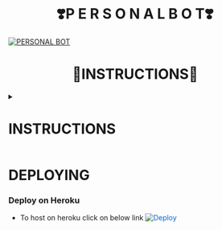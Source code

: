 <h1 align="center"> ❣️P E R S O N A L B O T❣️ </h1>

[![PERSONAL BOT](https://telegra.ph/file/3b787d6a45c519e32fc2e.jpg)](https://t.me/Furious_X_Y)

<h1 align="center">🧾INSTRUCTIONS🧾</h1>

<details>

<summary> <h1>INSTRUCTIONS</h1> </summary>

  - Read carefully
        
        - Fork at your own risk.
        
        - Owner will not be responsible for any kinds for ban due to bot.

        - You can host this project on heroku,  Zeet, Uffizi.

        - Please ask to owner before using codes.
      </details>
        
   

# DEPLOYING

### Deploy on Heroku
  - To host on heroku click on below link
<a href="https://dashboard.heroku.com/new?button-url=https%3A%2F%2Fgithub.com%2Ffurious-xy%2Fpersonal-userbot&template=https%3A%2F%2Fgithub.com%2Ffurious-xy%2Fpersonal-userbot" rel="nofollow" style="background-color: initial; box-sizing: border-box; color: #0366d6; text-decoration-line: none;"><img alt="Deploy" data-canonical-src="https://www.herokucdn.com/deploy/button.svg" src="https://camo.githubusercontent.com/83b0e95b38892b49184e07ad572c94c8038323fb/68747470733a2f2f7777772e6865726f6b7563646e2e636f6d2f6465706c6f792f627574746f6e2e737667" style="border-style: none; box-sizing: initial; max-width: 100%;" /></a></div>
</a>


  


        

